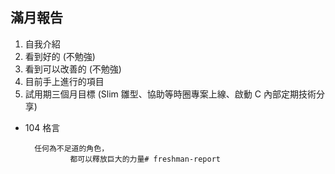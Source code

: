 ## 滿月報告

1. 自我介紹
2. 看到好的 (不勉強)
3. 看到可以改善的 (不勉強)
4. 目前手上進行的項目
5. 試用期三個月目標 (Slim 雛型、協助等時圈專案上線、啟動 C 內部定期技術分享)


* 104 格言


        任何為不足道的角色，
                都可以釋放巨大的力量# freshman-report
